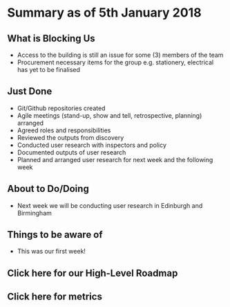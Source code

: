 # Summary as of 5th January 2018

## What is Blocking Us
* Access to the building is still an issue for some (3) members of the team
* Procurement necessary items for the group e.g. stationery, electrical has yet to be finalised

## Just Done
* Git/Github repositories created
* Agile meetings (stand-up, show and tell, retrospective, planning) arranged
* Agreed roles and responsibilities
* Reviewed the outputs from discovery
* Conducted user research with inspectors and policy
* Documented outputs of user research
* Planned and arranged user research for next week and the following week

## About to Do/Doing
* Next week we will be conducting user research in Edinburgh and Birmingham

## Things to be aware of
* This was our first week!

## Click here for our High-Level Roadmap

## Click here for metrics
